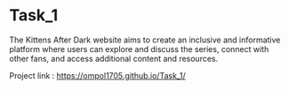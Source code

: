 # Task_1
The Kittens After Dark website aims to create an inclusive and informative platform where users can explore and discuss the series, connect with other fans, and access additional content and resources.

Project link : https://ompol1705.github.io/Task_1/
